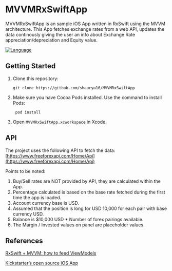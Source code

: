 # MVVMRxSwiftApp

MVVMRxSwiftApp is an sample iOS App written in RxSwift using the MVVM architecture. 
This App fetches exchange rates from a web API, updates the data continously giving the user an info about Exchange Rate appreciation/depreciation and Equity value.  

[![Language](https://img.shields.io/badge/language-Swift%205.0-orange.svg)](https://swift.org)


## Getting Started

1. Clone this repository:
    ```
    git clone https://github.com/shaurya16/MVVMRxSwiftApp
   ```
   
2. Make sure you have Cocoa Pods installed. Use the command to install Pods:
    ```
     pod install
    ```

3. Open `MVVMRxSwiftApp.xcworkspace` in Xcode.


## API

The project uses the following API to fetch the data:
[https://www.freeforexapi.com/Home/Api](https://www.freeforexapi.com/Home/Api)

Points to be noted:

1. Buy/Sell rates are NOT provided by API, they are calculated within the App.
2. Percentage calculated is based on the base rate fetched during the first time the app is loaded.
3. Account currency base is USD.
4. Assumed that the position is long for USD 10,000 for each pair with base currency USD.
5. Balance is $10,000 USD * Number of forex pairings available.
6. The Margin / Invested values on panel are placeholder values.


## References

[RxSwift + MVVM: how to feed ViewModels](https://medium.com/blablacar-tech/rxswift-mvvm-66827b8b3f10)

[Kickstarter’s open source iOS App](https://github.com/kickstarter/ios-oss)
